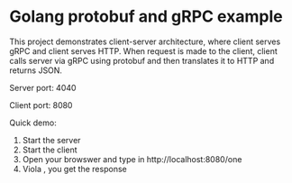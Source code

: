 # Golang protobuf and gRPC example

This project demonstrates client-server architecture, where client serves gRPC and client serves HTTP. When request is made to the client, client calls server via gRPC using protobuf and then translates it to HTTP and returns JSON.

Server port: 4040

Client port: 8080

Quick demo:
1) Start the server
2) Start the client
3) Open your browswer and type in http://localhost:8080/one
4) Viola , you get the response
